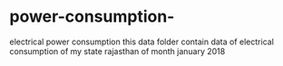 # power-consumption-
electrical power consumption 
this data folder contain data of electrical consumption of my state rajasthan of month january 2018
